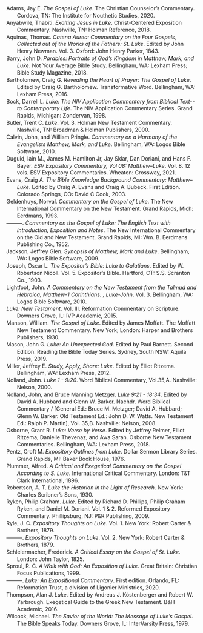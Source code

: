 <div class="csl-bib-body" style="line-height: 1.35; margin-left: 2em; text-indent:-2em;">
  <div class="csl-entry">Adams, Jay E. <i>The Gospel of Luke</i>. The Christian Counselor’s Commentary. Cordova, TN: The Institute for Nouthetic Studies, 2020.</div>
  <span class="Z3988" title="url_ver=Z39.88-2004&amp;ctx_ver=Z39.88-2004&amp;rfr_id=info%3Asid%2Fzotero.org%3A2&amp;rft_val_fmt=info%3Aofi%2Ffmt%3Akev%3Amtx%3Abook&amp;rft.genre=book&amp;rft.btitle=The%20Gospel%20of%20Luke&amp;rft.place=Cordova%2C%20TN&amp;rft.publisher=The%20Institute%20for%20Nouthetic%20Studies&amp;rft.series=The%20Christian%20Counselor%E2%80%99s%20Commentary&amp;rft.aufirst=Jay%20E.&amp;rft.aulast=Adams&amp;rft.au=Jay%20E.%20Adams&amp;rft.date=2020"></span>
  <div class="csl-entry">Anyabwile, Thabiti. <i>Exalting Jesus in Luke</i>. Christ-Centered Exposition Commentary. Nashville, TN: Holman Reference, 2018.</div>
  <span class="Z3988" title="url_ver=Z39.88-2004&amp;ctx_ver=Z39.88-2004&amp;rfr_id=info%3Asid%2Fzotero.org%3A2&amp;rft_val_fmt=info%3Aofi%2Ffmt%3Akev%3Amtx%3Abook&amp;rft.genre=book&amp;rft.btitle=Exalting%20Jesus%20in%20Luke&amp;rft.place=Nashville%2C%20TN&amp;rft.publisher=Holman%20Reference&amp;rft.series=Christ-centered%20exposition%20commentary&amp;rft.aufirst=Thabiti&amp;rft.aulast=Anyabwile&amp;rft.au=Thabiti%20Anyabwile&amp;rft.date=2018"></span>
  <div class="csl-entry">Aquinas, Thomas. <i>Catena Aurea: Commentary on the Four Gospels, Collected out of the Works of the Fathers: St. Luke</i>. Edited by John Henry Newman. Vol. 3. Oxford: John Henry Parker, 1843.</div>
  <span class="Z3988" title="url_ver=Z39.88-2004&amp;ctx_ver=Z39.88-2004&amp;rfr_id=info%3Asid%2Fzotero.org%3A2&amp;rft_val_fmt=info%3Aofi%2Ffmt%3Akev%3Amtx%3Abook&amp;rft.genre=book&amp;rft.btitle=Catena%20Aurea%3A%20Commentary%20on%20the%20Four%20Gospels%2C%20Collected%20out%20of%20the%20Works%20of%20the%20Fathers%3A%20St.%20Luke&amp;rft.place=Oxford&amp;rft.publisher=John%20Henry%20Parker&amp;rft.aufirst=Thomas&amp;rft.aulast=Aquinas&amp;rft.au=Thomas%20Aquinas&amp;rft.au=John%20Henry%20Newman&amp;rft.date=1843"></span>
  <div class="csl-entry">Barry, John D. <i>Parables: Portraits of God’s Kingdom in Matthew, Mark, and Luke</i>. Not Your Average Bible Study. Bellingham, WA: Lexham Press; Bible Study Magazine, 2018.</div>
  <span class="Z3988" title="url_ver=Z39.88-2004&amp;ctx_ver=Z39.88-2004&amp;rfr_id=info%3Asid%2Fzotero.org%3A2&amp;rft_val_fmt=info%3Aofi%2Ffmt%3Akev%3Amtx%3Abook&amp;rft.genre=book&amp;rft.btitle=Parables%3A%20Portraits%20of%20God%E2%80%99s%20Kingdom%20in%20Matthew%2C%20Mark%2C%20and%20Luke&amp;rft.place=Bellingham%2C%20WA&amp;rft.publisher=Lexham%20Press%3B%20Bible%20Study%20Magazine&amp;rft.series=Not%20Your%20Average%20Bible%20Study&amp;rft.aufirst=John%20D.&amp;rft.aulast=Barry&amp;rft.au=John%20D.%20Barry&amp;rft.date=2018"></span>
  <div class="csl-entry">Bartholomew, Craig G. <i>Revealing the Heart of Prayer: The Gospel of Luke</i>. Edited by Craig G. Bartholomew. Transformative Word. Bellingham, WA: Lexham Press, 2016.</div>
  <span class="Z3988" title="url_ver=Z39.88-2004&amp;ctx_ver=Z39.88-2004&amp;rfr_id=info%3Asid%2Fzotero.org%3A2&amp;rft_val_fmt=info%3Aofi%2Ffmt%3Akev%3Amtx%3Abook&amp;rft.genre=book&amp;rft.btitle=Revealing%20the%20Heart%20of%20Prayer%3A%20The%20Gospel%20of%20Luke&amp;rft.place=Bellingham%2C%20WA&amp;rft.publisher=Lexham%20Press&amp;rft.series=Transformative%20Word&amp;rft.aufirst=Craig%20G.&amp;rft.aulast=Bartholomew&amp;rft.au=Craig%20G.%20Bartholomew&amp;rft.au=Craig%20G.%20Bartholomew&amp;rft.date=2016"></span>
  <div class="csl-entry">Bock, Darrell L. <i>Luke: The NIV Application Commentary from Biblical Text--to Contemporary Life</i>. The NIV Application Commentary Series. Grand Rapids, Michigan: Zondervan, 1998.</div>
  <span class="Z3988" title="url_ver=Z39.88-2004&amp;ctx_ver=Z39.88-2004&amp;rfr_id=info%3Asid%2Fzotero.org%3A2&amp;rft_id=urn%3Aisbn%3A978-0-310-55908-5&amp;rft_val_fmt=info%3Aofi%2Ffmt%3Akev%3Amtx%3Abook&amp;rft.genre=book&amp;rft.btitle=Luke%3A%20the%20NIV%20application%20commentary%20from%20biblical%20text--to%20contemporary%20life&amp;rft.place=Grand%20Rapids%2C%20Michigan&amp;rft.publisher=Zondervan&amp;rft.series=The%20NIV%20application%20commentary%20series&amp;rft.aufirst=Darrell%20L.&amp;rft.aulast=Bock&amp;rft.au=Darrell%20L.%20Bock&amp;rft.date=1998&amp;rft.tpages=1&amp;rft.isbn=978-0-310-55908-5"></span>
  <div class="csl-entry">Butler, Trent C. <i>Luke</i>. Vol. 3. Holman New Testament Commentary. Nashville, TN: Broadman &amp; Holman Publishers, 2000.</div>
  <span class="Z3988" title="url_ver=Z39.88-2004&amp;ctx_ver=Z39.88-2004&amp;rfr_id=info%3Asid%2Fzotero.org%3A2&amp;rft_val_fmt=info%3Aofi%2Ffmt%3Akev%3Amtx%3Abook&amp;rft.genre=book&amp;rft.btitle=Luke&amp;rft.place=Nashville%2C%20TN&amp;rft.publisher=Broadman%20%26%20Holman%20Publishers&amp;rft.series=Holman%20New%20Testament%20Commentary&amp;rft.aufirst=Trent%20C.&amp;rft.aulast=Butler&amp;rft.au=Trent%20C.%20Butler&amp;rft.date=2000"></span>
  <div class="csl-entry">Calvin, John, and William Pringle. <i>Commentary on a Harmony of the Evangelists Matthew, Mark, and Luke</i>. Bellingham, WA: Logos Bible Software, 2010.</div>
  <span class="Z3988" title="url_ver=Z39.88-2004&amp;ctx_ver=Z39.88-2004&amp;rfr_id=info%3Asid%2Fzotero.org%3A2&amp;rft_val_fmt=info%3Aofi%2Ffmt%3Akev%3Amtx%3Abook&amp;rft.genre=book&amp;rft.btitle=Commentary%20on%20a%20Harmony%20of%20the%20Evangelists%20Matthew%2C%20Mark%2C%20and%20Luke&amp;rft.place=Bellingham%2C%20WA&amp;rft.publisher=Logos%20Bible%20Software&amp;rft.aufirst=John&amp;rft.aulast=Calvin&amp;rft.au=John%20Calvin&amp;rft.au=William%20Pringle&amp;rft.date=2010"></span>
  <div class="csl-entry">Duguid, Iain M., James M. Hamilton Jr, Jay Sklar, Dan Doriani, and Hans F. Bayer. <i>ESV Expository Commentary, Vol 08: Matthew–Luke</i>. Vol. 8. 12 vols. ESV Expository Commentaries. Wheaton: Crossway, 2021.</div>
  <span class="Z3988" title="url_ver=Z39.88-2004&amp;ctx_ver=Z39.88-2004&amp;rfr_id=info%3Asid%2Fzotero.org%3A2&amp;rft_id=urn%3Aisbn%3A978-1-4335-4656-3&amp;rft_val_fmt=info%3Aofi%2Ffmt%3Akev%3Amtx%3Abook&amp;rft.genre=book&amp;rft.btitle=ESV%20Expository%20Commentary%2C%20Vol%2008%3A%20Matthew%E2%80%93Luke&amp;rft.place=Wheaton&amp;rft.publisher=Crossway&amp;rft.series=ESV%20Expository%20Commentaries&amp;rft.aufirst=Iain%20M.&amp;rft.aulast=Duguid&amp;rft.au=Iain%20M.%20Duguid&amp;rft.au=James%20M.%20Hamilton%20Jr&amp;rft.au=Jay%20Sklar&amp;rft.au=Dan%20Doriani&amp;rft.au=Hans%20F.%20Bayer&amp;rft.date=2021-09-07&amp;rft.tpages=1160&amp;rft.isbn=978-1-4335-4656-3&amp;rft.language=English"></span>
  <div class="csl-entry">Evans, Craig A. <i>The Bible Knowledge Background Commentary: Matthew–Luke</i>. Edited by Craig A. Evans and Craig A. Bubeck. First Edition. Colorado Springs, CO: David C Cook, 2003.</div>
  <span class="Z3988" title="url_ver=Z39.88-2004&amp;ctx_ver=Z39.88-2004&amp;rfr_id=info%3Asid%2Fzotero.org%3A2&amp;rft_val_fmt=info%3Aofi%2Ffmt%3Akev%3Amtx%3Abook&amp;rft.genre=book&amp;rft.btitle=The%20Bible%20Knowledge%20Background%20Commentary%3A%20Matthew%E2%80%93Luke&amp;rft.place=Colorado%20Springs%2C%20CO&amp;rft.publisher=David%20C%20Cook&amp;rft.edition=First%20Edition&amp;rft.aufirst=Craig%20A.&amp;rft.aulast=Evans&amp;rft.au=Craig%20A.%20Evans&amp;rft.au=Craig%20A.%20Evans&amp;rft.au=Craig%20A.%20Bubeck&amp;rft.date=2003"></span>
  <div class="csl-entry">Geldenhuys, Norval. <i>Commentary on the Gospel of Luke</i>. The New International Commentary on the New Testament. Grand Rapids, Mich: Eerdmans, 1993.</div>
  <span class="Z3988" title="url_ver=Z39.88-2004&amp;ctx_ver=Z39.88-2004&amp;rfr_id=info%3Asid%2Fzotero.org%3A2&amp;rft_id=urn%3Aisbn%3A978-0-8028-2184-3&amp;rft_val_fmt=info%3Aofi%2Ffmt%3Akev%3Amtx%3Abook&amp;rft.genre=book&amp;rft.btitle=Commentary%20on%20the%20Gospel%20of%20Luke&amp;rft.place=Grand%20Rapids%2C%20Mich&amp;rft.publisher=Eerdmans&amp;rft.series=The%20New%20international%20commentary%20on%20the%20New%20Testament&amp;rft.aufirst=Norval&amp;rft.aulast=Geldenhuys&amp;rft.au=Norval%20Geldenhuys&amp;rft.date=1993&amp;rft.tpages=685&amp;rft.isbn=978-0-8028-2184-3&amp;rft.language=eng"></span>
  <div class="csl-entry">———. <i>Commentary on the Gospel of Luke: The English Text with Introduction, Exposition and Notes</i>. The New International Commentary on the Old and New Testament. Grand Rapids, MI: Wm. B. Eerdmans Publishing Co., 1952.</div>
  <span class="Z3988" title="url_ver=Z39.88-2004&amp;ctx_ver=Z39.88-2004&amp;rfr_id=info%3Asid%2Fzotero.org%3A2&amp;rft_val_fmt=info%3Aofi%2Ffmt%3Akev%3Amtx%3Abook&amp;rft.genre=book&amp;rft.btitle=Commentary%20on%20the%20Gospel%20of%20Luke%3A%20The%20English%20Text%20with%20Introduction%2C%20Exposition%20and%20Notes&amp;rft.place=Grand%20Rapids%2C%20MI&amp;rft.publisher=Wm.%20B.%20Eerdmans%20Publishing%20Co.&amp;rft.series=The%20New%20International%20Commentary%20on%20the%20Old%20and%20New%20Testament&amp;rft.aufirst=Norval&amp;rft.aulast=Geldenhuys&amp;rft.au=Norval%20Geldenhuys&amp;rft.date=1952"></span>
  <div class="csl-entry">Jackson, Jeffrey Glen. <i>Synopsis of Matthew, Mark and Luke</i>. Bellingham, WA: Logos Bible Software, 2009.</div>
  <span class="Z3988" title="url_ver=Z39.88-2004&amp;ctx_ver=Z39.88-2004&amp;rfr_id=info%3Asid%2Fzotero.org%3A2&amp;rft_val_fmt=info%3Aofi%2Ffmt%3Akev%3Amtx%3Abook&amp;rft.genre=book&amp;rft.btitle=Synopsis%20of%20Matthew%2C%20Mark%20and%20Luke&amp;rft.place=Bellingham%2C%20WA&amp;rft.publisher=Logos%20Bible%20Software&amp;rft.aufirst=Jeffrey%20Glen&amp;rft.aulast=Jackson&amp;rft.au=Jeffrey%20Glen%20Jackson&amp;rft.date=2009"></span>
  <div class="csl-entry">Joseph, Oscar L. <i>The Expositor’s Bible: Luke to Galatians</i>. Edited by W. Robertson Nicoll. Vol. 5. Expositor’s Bible. Hartford, CT: S.S. Scranton Co., 1903.</div>
  <span class="Z3988" title="url_ver=Z39.88-2004&amp;ctx_ver=Z39.88-2004&amp;rfr_id=info%3Asid%2Fzotero.org%3A2&amp;rft_val_fmt=info%3Aofi%2Ffmt%3Akev%3Amtx%3Abook&amp;rft.genre=book&amp;rft.btitle=The%20Expositor%E2%80%99s%20Bible%3A%20Luke%20to%20Galatians&amp;rft.place=Hartford%2C%20CT&amp;rft.publisher=S.S.%20Scranton%20Co.&amp;rft.series=Expositor%E2%80%99s%20Bible&amp;rft.aufirst=Oscar%20L.&amp;rft.aulast=Joseph&amp;rft.au=Oscar%20L.%20Joseph&amp;rft.au=W.%20Robertson%20Nicoll&amp;rft.date=1903"></span>
  <div class="csl-entry">Lightfoot, John. <i>A Commentary on the New Testament from the Talmud and Hebraica, Matthew-1 Corinthians: , Luke-John</i>. Vol. 3. Bellingham, WA: Logos Bible Software, 2010.</div>
  <span class="Z3988" title="url_ver=Z39.88-2004&amp;ctx_ver=Z39.88-2004&amp;rfr_id=info%3Asid%2Fzotero.org%3A2&amp;rft_val_fmt=info%3Aofi%2Ffmt%3Akev%3Amtx%3Abook&amp;rft.genre=book&amp;rft.btitle=A%20Commentary%20on%20the%20New%20Testament%20from%20the%20Talmud%20and%20Hebraica%2C%20Matthew-1%20Corinthians%3A%20%2C%20Luke-John&amp;rft.place=Bellingham%2C%20WA&amp;rft.publisher=Logos%20Bible%20Software&amp;rft.aufirst=John&amp;rft.aulast=Lightfoot&amp;rft.au=John%20Lightfoot&amp;rft.date=2010"></span>
  <div class="csl-entry"><i>Luke: New Testament</i>. Vol. III. Reformation Commentary on Scripture. Downers Grove, IL: IVP Academic, 2015.</div>
  <span class="Z3988" title="url_ver=Z39.88-2004&amp;ctx_ver=Z39.88-2004&amp;rfr_id=info%3Asid%2Fzotero.org%3A2&amp;rft_val_fmt=info%3Aofi%2Ffmt%3Akev%3Amtx%3Abook&amp;rft.genre=book&amp;rft.btitle=Luke%3A%20New%20Testament&amp;rft.place=Downers%20Grove%2C%20IL&amp;rft.publisher=IVP%20Academic&amp;rft.series=Reformation%20Commentary%20on%20Scripture&amp;rft.date=2015"></span>
  <div class="csl-entry">Manson, William. <i>The Gospel of Luke</i>. Edited by James Moffatt. The Moffatt New Testament Commentary. New York; London: Harper and Brothers Publishers, 1930.</div>
  <span class="Z3988" title="url_ver=Z39.88-2004&amp;ctx_ver=Z39.88-2004&amp;rfr_id=info%3Asid%2Fzotero.org%3A2&amp;rft_val_fmt=info%3Aofi%2Ffmt%3Akev%3Amtx%3Abook&amp;rft.genre=book&amp;rft.btitle=The%20Gospel%20of%20Luke&amp;rft.place=New%20York%3B%20London&amp;rft.publisher=Harper%20and%20Brothers%20Publishers&amp;rft.series=The%20Moffatt%20New%20Testament%20Commentary&amp;rft.aufirst=William&amp;rft.aulast=Manson&amp;rft.au=William%20Manson&amp;rft.au=James%20Moffatt&amp;rft.date=1930"></span>
  <div class="csl-entry">Mason, John G. <i>Luke: An Unexpected God</i>. Edited by Paul Barnett. Second Edition. Reading the Bible Today Series. Sydney, South NSW: Aquila Press, 2019.</div>
  <span class="Z3988" title="url_ver=Z39.88-2004&amp;ctx_ver=Z39.88-2004&amp;rfr_id=info%3Asid%2Fzotero.org%3A2&amp;rft_val_fmt=info%3Aofi%2Ffmt%3Akev%3Amtx%3Abook&amp;rft.genre=book&amp;rft.btitle=Luke%3A%20An%20Unexpected%20God&amp;rft.place=Sydney%2C%20South%20NSW&amp;rft.publisher=Aquila%20Press&amp;rft.edition=Second%20Edition&amp;rft.series=Reading%20the%20Bible%20Today%20Series&amp;rft.aufirst=John%20G&amp;rft.aulast=Mason&amp;rft.au=John%20G%20Mason&amp;rft.au=Paul%20Barnett&amp;rft.date=2019"></span>
  <div class="csl-entry">Miller, Jeffrey E. <i>Study, Apply, Share: Luke</i>. Edited by Elliot Ritzema. Bellingham, WA: Lexham Press, 2012.</div>
  <span class="Z3988" title="url_ver=Z39.88-2004&amp;ctx_ver=Z39.88-2004&amp;rfr_id=info%3Asid%2Fzotero.org%3A2&amp;rft_val_fmt=info%3Aofi%2Ffmt%3Akev%3Amtx%3Abook&amp;rft.genre=book&amp;rft.btitle=Study%2C%20Apply%2C%20Share%3A%20Luke&amp;rft.place=Bellingham%2C%20WA&amp;rft.publisher=Lexham%20Press&amp;rft.aufirst=Jeffrey%20E.&amp;rft.aulast=Miller&amp;rft.au=Jeffrey%20E.%20Miller&amp;rft.au=Elliot%20Ritzema&amp;rft.date=2012"></span>
  <div class="csl-entry">Nolland, John. <i>Luke 1 - 9:20</i>. Word Biblical Commentary, Vol.35,A. Nashville: Nelson, 2000.</div>
  <span class="Z3988" title="url_ver=Z39.88-2004&amp;ctx_ver=Z39.88-2004&amp;rfr_id=info%3Asid%2Fzotero.org%3A2&amp;rft_id=urn%3Aisbn%3A978-0-8499-0234-5&amp;rft_val_fmt=info%3Aofi%2Ffmt%3Akev%3Amtx%3Abook&amp;rft.genre=book&amp;rft.btitle=Luke%201%20-%209%3A20&amp;rft.place=Nashville&amp;rft.publisher=Nelson&amp;rft.series=Word%20biblical%20commentary&amp;rft.aufirst=John&amp;rft.aulast=Nolland&amp;rft.au=John%20Nolland&amp;rft.date=2000&amp;rft.tpages=454&amp;rft.isbn=978-0-8499-0234-5&amp;rft.language=eng"></span>
  <div class="csl-entry">Nolland, John, and Bruce Manning Metzger. <i>Luke 9:21 - 18:34</i>. Edited by David A. Hubbard and Glenn W. Barker. Nachdr. Word Biblical Commentary / [General Ed.: Bruce M. Metzger; David A. Hubbard; Glenn W. Barker. Old Testament Ed.: John D. W. Watts. New Testament Ed.: Ralph P. Martin], Vol. 35,B. Nashville: Nelson, 2008.</div>
  <span class="Z3988" title="url_ver=Z39.88-2004&amp;ctx_ver=Z39.88-2004&amp;rfr_id=info%3Asid%2Fzotero.org%3A2&amp;rft_id=urn%3Aisbn%3A978-0-8499-0254-3&amp;rft_val_fmt=info%3Aofi%2Ffmt%3Akev%3Amtx%3Abook&amp;rft.genre=book&amp;rft.btitle=Luke%209%3A21%20-%2018%3A34&amp;rft.place=Nashville&amp;rft.publisher=Nelson&amp;rft.edition=Nachdr.&amp;rft.series=Word%20biblical%20commentary%20%2F%20%5BGeneral%20ed.%3A%20Bruce%20M.%20Metzger%3B%20David%20A.%20Hubbard%3B%20Glenn%20W.%20Barker.%20Old%20Testament%20ed.%3A%20John%20D.%20W.%20Watts.%20New%20Testament%20ed.%3A%20Ralph%20P.%20Martin%5D&amp;rft.aufirst=John&amp;rft.aulast=Nolland&amp;rft.au=John%20Nolland&amp;rft.au=Bruce%20Manning%20Metzger&amp;rft.au=David%20A.%20Hubbard&amp;rft.au=Glenn%20W.%20Barker&amp;rft.date=2008&amp;rft.tpages=458&amp;rft.isbn=978-0-8499-0254-3&amp;rft.language=eng"></span>
  <div class="csl-entry">Osborne, Grant R. <i>Luke: Verse by Verse</i>. Edited by Jeffrey Reimer, Elliot Ritzema, Danielle Thevenaz, and Awa Sarah. Osborne New Testament Commentaries. Bellingham, WA: Lexham Press, 2018.</div>
  <span class="Z3988" title="url_ver=Z39.88-2004&amp;ctx_ver=Z39.88-2004&amp;rfr_id=info%3Asid%2Fzotero.org%3A2&amp;rft_val_fmt=info%3Aofi%2Ffmt%3Akev%3Amtx%3Abook&amp;rft.genre=book&amp;rft.btitle=Luke%3A%20Verse%20by%20Verse&amp;rft.place=Bellingham%2C%20WA&amp;rft.publisher=Lexham%20Press&amp;rft.series=Osborne%20New%20Testament%20Commentaries&amp;rft.aufirst=Grant%20R.&amp;rft.aulast=Osborne&amp;rft.au=Grant%20R.%20Osborne&amp;rft.au=Jeffrey%20Reimer&amp;rft.au=Elliot%20Ritzema&amp;rft.au=Danielle%20Thevenaz&amp;rft.au=Awa%20Sarah&amp;rft.date=2018"></span>
  <div class="csl-entry">Pentz, Croft M. <i>Expository Outlines from Luke</i>. Dollar Sermon Library Series. Grand Rapids, MI: Baker Book House, 1976.</div>
  <span class="Z3988" title="url_ver=Z39.88-2004&amp;ctx_ver=Z39.88-2004&amp;rfr_id=info%3Asid%2Fzotero.org%3A2&amp;rft_val_fmt=info%3Aofi%2Ffmt%3Akev%3Amtx%3Abook&amp;rft.genre=book&amp;rft.btitle=Expository%20Outlines%20from%20Luke&amp;rft.place=Grand%20Rapids%2C%20MI&amp;rft.publisher=Baker%20Book%20House&amp;rft.series=Dollar%20Sermon%20Library%20Series&amp;rft.aufirst=Croft%20M.&amp;rft.aulast=Pentz&amp;rft.au=Croft%20M.%20Pentz&amp;rft.date=1976"></span>
  <div class="csl-entry">Plummer, Alfred. <i>A Critical and Exegetical Commentary on the Gospel According to S. Luke</i>. International Critical Commentary. London: T&amp;T Clark International, 1896.</div>
  <span class="Z3988" title="url_ver=Z39.88-2004&amp;ctx_ver=Z39.88-2004&amp;rfr_id=info%3Asid%2Fzotero.org%3A2&amp;rft_val_fmt=info%3Aofi%2Ffmt%3Akev%3Amtx%3Abook&amp;rft.genre=book&amp;rft.btitle=A%20critical%20and%20exegetical%20commentary%20on%20the%20Gospel%20according%20to%20S.%20Luke&amp;rft.place=London&amp;rft.publisher=T%26T%20Clark%20International&amp;rft.series=International%20Critical%20Commentary&amp;rft.aufirst=Alfred&amp;rft.aulast=Plummer&amp;rft.au=Alfred%20Plummer&amp;rft.date=1896"></span>
  <div class="csl-entry">Robertson, A. T. <i>Luke the Historian in the Light of Research</i>. New York: Charles Scribner’s Sons, 1930.</div>
  <span class="Z3988" title="url_ver=Z39.88-2004&amp;ctx_ver=Z39.88-2004&amp;rfr_id=info%3Asid%2Fzotero.org%3A2&amp;rft_val_fmt=info%3Aofi%2Ffmt%3Akev%3Amtx%3Abook&amp;rft.genre=book&amp;rft.btitle=Luke%20the%20Historian%20in%20the%20Light%20of%20Research&amp;rft.place=New%20York&amp;rft.publisher=Charles%20Scribner%E2%80%99s%20Sons&amp;rft.aufirst=A.%20T.&amp;rft.aulast=Robertson&amp;rft.au=A.%20T.%20Robertson&amp;rft.date=1930"></span>
  <div class="csl-entry">Ryken, Philip Graham. <i>Luke</i>. Edited by Richard D. Phillips, Philip Graham Ryken, and Daniel M. Doriani. Vol. 1 &amp; 2. Reformed Expository Commentary. Phillipsburg, NJ: P&amp;R Publishing, 2009.</div>
  <span class="Z3988" title="url_ver=Z39.88-2004&amp;ctx_ver=Z39.88-2004&amp;rfr_id=info%3Asid%2Fzotero.org%3A2&amp;rft_val_fmt=info%3Aofi%2Ffmt%3Akev%3Amtx%3Abook&amp;rft.genre=book&amp;rft.btitle=Luke&amp;rft.place=Phillipsburg%2C%20NJ&amp;rft.publisher=P%26R%20Publishing&amp;rft.series=Reformed%20Expository%20Commentary&amp;rft.aufirst=Philip%20Graham&amp;rft.aulast=Ryken&amp;rft.au=Philip%20Graham%20Ryken&amp;rft.au=Richard%20D.%20Phillips&amp;rft.au=Philip%20Graham%20Ryken&amp;rft.au=Daniel%20M.%20Doriani&amp;rft.date=2009"></span>
  <div class="csl-entry">Ryle, J. C. <i>Expository Thoughts on Luke</i>. Vol. 1. New York: Robert Carter &amp; Brothers, 1879.</div>
  <span class="Z3988" title="url_ver=Z39.88-2004&amp;ctx_ver=Z39.88-2004&amp;rfr_id=info%3Asid%2Fzotero.org%3A2&amp;rft_val_fmt=info%3Aofi%2Ffmt%3Akev%3Amtx%3Abook&amp;rft.genre=book&amp;rft.btitle=Expository%20Thoughts%20on%20Luke&amp;rft.place=New%20York&amp;rft.publisher=Robert%20Carter%20%26%20Brothers&amp;rft.aufirst=J.%20C.&amp;rft.aulast=Ryle&amp;rft.au=J.%20C.%20Ryle&amp;rft.date=1879"></span>
  <div class="csl-entry">———. <i>Expository Thoughts on Luke</i>. Vol. 2. New York: Robert Carter &amp; Brothers, 1879.</div>
  <span class="Z3988" title="url_ver=Z39.88-2004&amp;ctx_ver=Z39.88-2004&amp;rfr_id=info%3Asid%2Fzotero.org%3A2&amp;rft_val_fmt=info%3Aofi%2Ffmt%3Akev%3Amtx%3Abook&amp;rft.genre=book&amp;rft.btitle=Expository%20Thoughts%20on%20Luke&amp;rft.place=New%20York&amp;rft.publisher=Robert%20Carter%20%26%20Brothers&amp;rft.aufirst=J.%20C.&amp;rft.aulast=Ryle&amp;rft.au=J.%20C.%20Ryle&amp;rft.date=1879"></span>
  <div class="csl-entry">Schleiermacher, Frederick. <i>A Critical Essay on the Gospel of St. Luke</i>. London: John Taylor, 1825.</div>
  <span class="Z3988" title="url_ver=Z39.88-2004&amp;ctx_ver=Z39.88-2004&amp;rfr_id=info%3Asid%2Fzotero.org%3A2&amp;rft_val_fmt=info%3Aofi%2Ffmt%3Akev%3Amtx%3Abook&amp;rft.genre=book&amp;rft.btitle=A%20Critical%20Essay%20on%20the%20Gospel%20of%20St.%20Luke&amp;rft.place=London&amp;rft.publisher=John%20Taylor&amp;rft.aufirst=Frederick&amp;rft.aulast=Schleiermacher&amp;rft.au=Frederick%20Schleiermacher&amp;rft.date=1825"></span>
  <div class="csl-entry">Sproul, R. C. <i>A Walk with God: An Exposition of Luke</i>. Great Britain: Christian Focus Publications, 1999.</div>
  <span class="Z3988" title="url_ver=Z39.88-2004&amp;ctx_ver=Z39.88-2004&amp;rfr_id=info%3Asid%2Fzotero.org%3A2&amp;rft_val_fmt=info%3Aofi%2Ffmt%3Akev%3Amtx%3Abook&amp;rft.genre=book&amp;rft.btitle=A%20Walk%20with%20God%3A%20An%20Exposition%20of%20Luke&amp;rft.place=Great%20Britain&amp;rft.publisher=Christian%20Focus%20Publications&amp;rft.aufirst=R.%20C.&amp;rft.aulast=Sproul&amp;rft.au=R.%20C.%20Sproul&amp;rft.date=1999"></span>
  <div class="csl-entry">———. <i>Luke: An Expositional Commentary</i>. First edition. Orlando, FL: Reformation Trust, a division of Ligonier Ministries, 2020.</div>
  <span class="Z3988" title="url_ver=Z39.88-2004&amp;ctx_ver=Z39.88-2004&amp;rfr_id=info%3Asid%2Fzotero.org%3A2&amp;rft_id=urn%3Aisbn%3A978-1-64289-281-9&amp;rft_val_fmt=info%3Aofi%2Ffmt%3Akev%3Amtx%3Abook&amp;rft.genre=book&amp;rft.btitle=Luke%3A%20an%20expositional%20commentary&amp;rft.place=Orlando%2C%20FL&amp;rft.publisher=Reformation%20Trust%2C%20a%20division%20of%20Ligonier%20Ministries&amp;rft.edition=First%20edition&amp;rft.aufirst=R.%20C.&amp;rft.aulast=Sproul&amp;rft.au=R.%20C.%20Sproul&amp;rft.date=2020&amp;rft.tpages=595&amp;rft.isbn=978-1-64289-281-9"></span>
  <div class="csl-entry">Thompson, Alan J. <i>Luke</i>. Edited by Andreas J. Köstenberger and Robert W. Yarbrough. Exegetical Guide to the Greek New Testament. B&amp;H Academic, 2016.</div>
  <span class="Z3988" title="url_ver=Z39.88-2004&amp;ctx_ver=Z39.88-2004&amp;rfr_id=info%3Asid%2Fzotero.org%3A2&amp;rft_val_fmt=info%3Aofi%2Ffmt%3Akev%3Amtx%3Abook&amp;rft.genre=book&amp;rft.btitle=Luke&amp;rft.publisher=B%26H%20Academic&amp;rft.series=Exegetical%20Guide%20to%20the%20Greek%20New%20Testament&amp;rft.aufirst=Alan%20J.&amp;rft.aulast=Thompson&amp;rft.au=Alan%20J.%20Thompson&amp;rft.au=Andreas%20J.%20K%C3%B6stenberger&amp;rft.au=Robert%20W.%20Yarbrough&amp;rft.date=2016"></span>
  <div class="csl-entry">Wilcock, Michael. <i>The Savior of the World: The Message of Luke’s Gospel</i>. The Bible Speaks Today. Downers Grove, IL: InterVarsity Press, 1979.</div>
  <span class="Z3988" title="url_ver=Z39.88-2004&amp;ctx_ver=Z39.88-2004&amp;rfr_id=info%3Asid%2Fzotero.org%3A2&amp;rft_val_fmt=info%3Aofi%2Ffmt%3Akev%3Amtx%3Abook&amp;rft.genre=book&amp;rft.btitle=The%20Savior%20of%20the%20world%3A%20the%20message%20of%20Luke%E2%80%99s%20gospel&amp;rft.place=Downers%20Grove%2C%20IL&amp;rft.publisher=InterVarsity%20Press&amp;rft.series=The%20Bible%20Speaks%20Today&amp;rft.aufirst=Michael&amp;rft.aulast=Wilcock&amp;rft.au=Michael%20Wilcock&amp;rft.date=1979"></span>
</div>
